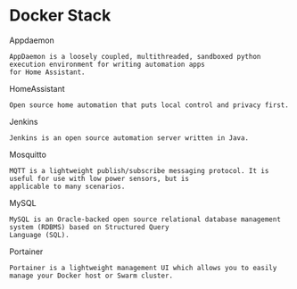 # Docker Stack 

Appdaemon
    
    AppDaemon is a loosely coupled, multithreaded, sandboxed python execution environment for writing automation apps 
    for Home Assistant.

HomeAssistant
    
    Open source home automation that puts local control and privacy first. 

Jenkins
    
    Jenkins is an open source automation server written in Java.

Mosquitto
    
    MQTT is a lightweight publish/subscribe messaging protocol. It is useful for use with low power sensors, but is
    applicable to many scenarios.

MySQL

    MySQL is an Oracle-backed open source relational database management system (RDBMS) based on Structured Query 
    Language (SQL).
    
    
Portainer
    
    Portainer is a lightweight management UI which allows you to easily manage your Docker host or Swarm cluster.
